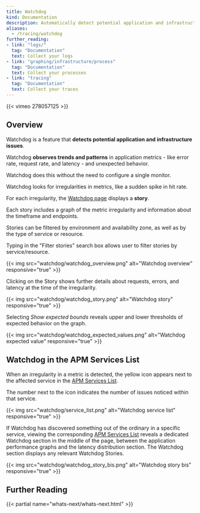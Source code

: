 ```yaml
---
title: Watchdog
kind: Documentation
description: Automatically detect potential application and infrastructure issues
aliases:
  - /tracing/watchdog
further_reading:
- link: "logs/"
  tag: "Documentation"
  text: Collect your logs
- link: "graphing/infrastructure/process"
  tag: "Documentation"
  text: Collect your processes
- link: "tracing"
  tag: "Documentation"
  text: Collect your traces
---
```


{{< vimeo 278057125 >}}

## Overview

Watchdog is a feature that **detects potential application and infrastructure issues**. 

Watchdog **observes trends and patterns** in application metrics - like error rate, request rate, and latency - and unexpected behavior. 

Watchdog does this without the need to configure a single monitor.

Watchdog looks for irregularities in metrics, like a sudden spike in hit rate. 

For each irregularity, the [Watchdog page][1] displays a **story**. 

Each story includes a graph of the metric irregularity and information about the timeframe and endpoints. 

Stories can be filtered by environment and availability zone, as well as by the type of service or resource. 

Typing in the "Filter stories" search box allows user to filter stories by service/resource.


{{< img src="watchdog/watchdog_overview.png" alt="Watchdog overview" responsive="true" >}}

Clicking on the Story shows further details about requests, errors, and latency at the time of the irregularity. 

{{< img src="watchdog/watchdog_story.png" alt="Watchdog story" responsive="true" >}}

Selecting *Show expected bounds* reveals upper and lower thresholds of expected behavior on the graph.

{{< img src="watchdog/watchdog_expected_values.png" alt="Watchdog expected value" responsive="true" >}}

## Watchdog in the APM Services List

When an irregularity in a metric is detected, the yellow icon appears next to the affected service in the [APM Services List][2]. 

The number next to the icon indicates the number of issues noticed within that service.

{{< img src="watchdog/service_list.png" alt="Watchdog service list" responsive="true" >}}

If Watchdog has discovered something out of the ordinary in a specific service, viewing the corresponding [APM Services List][2] reveals a dedicated Watchdog section in the middle of the page, between the application performance graphs and the latency distribution section. The Watchdog section displays any relevant Watchdog Stories.

{{< img src="watchdog/watchdog_story_bis.png" alt="Watchdog story bis" responsive="true" >}}

## Further Reading

{{< partial name="whats-next/whats-next.html" >}}

[1]: https://app.datadoghq.com/apm/watchdog
[2]: /tracing/visualization/services_list/
